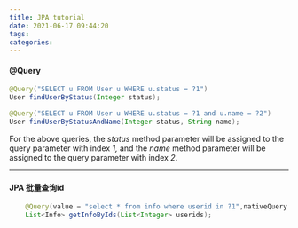 ```yaml
---
title: JPA tutorial
date: 2021-06-17 09:44:20
tags:
categories:
---
```


#### @Query

```java
@Query("SELECT u FROM User u WHERE u.status = ?1")
User findUserByStatus(Integer status);

@Query("SELECT u FROM User u WHERE u.status = ?1 and u.name = ?2")
User findUserByStatusAndName(Integer status, String name);
```

For the above queries, the *status* method parameter will be assigned to the query parameter with index *1,* and the *name* method parameter will be assigned to the query parameter with index *2*.

---

#### JPA 批量查询id

```java
    @Query(value = "select * from info where userid in ?1",nativeQuery = true)
    List<Info> getInfoByIds(List<Integer> userids);
```

